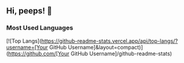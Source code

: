 ## Hi, peeps! 👋

### Most Used Languages
[![Top Langs](https://github-readme-stats.vercel.app/api/top-langs/?username=[Your GitHub Username]&layout=compact)](https://github.com/[Your GitHub Username]/github-readme-stats)
